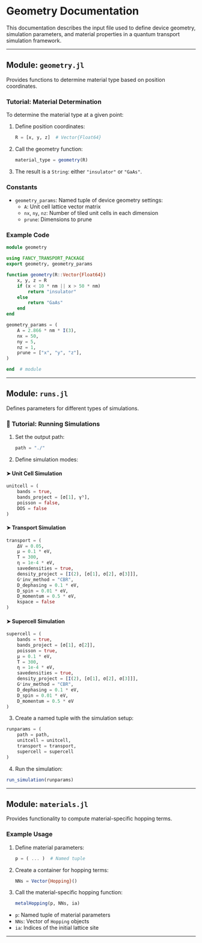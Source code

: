 # Geometry Documentation

This documentation describes the input file used to define device geometry, simulation parameters, and material properties in a quantum transport simulation framework.

---

## Module: `geometry.jl`

Provides functions to determine material type based on position coordinates.

### Tutorial: Material Determination

To determine the material type at a given point:

1. Define position coordinates:
   ```julia
   R = [x, y, z]  # Vector{Float64}
   ```

2. Call the geometry function:
   ```julia
   material_type = geometry(R)
   ```

3. The result is a `String`: either `"insulator"` or `"GaAs"`.

### Constants

- `geometry_params`: Named tuple of device geometry settings:
  - `A`: Unit cell lattice vector matrix
  - `nx`, `ny`, `nz`: Number of tiled unit cells in each dimension
  - `prune`: Dimensions to prune

### Example Code

```julia
module geometry

using FANCY_TRANSPORT_PACKAGE
export geometry, geometry_params

function geometry(R::Vector{Float64})
    x, y, z = R
    if (x < 10 * nm || x > 50 * nm)
        return "insulator"
    else
        return "GaAs"
    end
end

geometry_params = (
    A = 2.866 * nm * I(3),
    nx = 50,
    ny = 5,
    nz = 1,
    prune = ["x", "y", "z"],
)

end  # module
```

---

## Module: `runs.jl`

Defines parameters for different types of simulations.

### 🧪 Tutorial: Running Simulations

1. Set the output path:
   ```julia
   path = "./"
   ```

2. Define simulation modes:

#### ➤ Unit Cell Simulation
```julia
unitcell = (
    bands = true,
    bands_project = [σ[1], γ⁵],
    poisson = false,
    DOS = false
)
```

#### ➤ Transport Simulation
```julia
transport = (
    ΔV = 0.05,
    μ = 0.1 * eV,
    T = 300,
    η = 1e-4 * eV,
    savedensities = true,
    density_project = [I(2), [σ[1], σ[2], σ[3]]],
    Gʳinv_method = "CBR",
    D_dephasing = 0.1 * eV,
    D_spin = 0.01 * eV,
    D_momentum = 0.5 * eV,
    kspace = false
)
```

#### ➤ Supercell Simulation
```julia
supercell = (
    bands = true,
    bands_project = [σ[1], σ[2]],
    poisson = true,
    μ = 0.1 * eV,
    T = 300,
    η = 1e-4 * eV,
    savedensities = true,
    density_project = [I(2), [σ[1], σ[2], σ[3]]],
    Gʳinv_method = "CBR",
    D_dephasing = 0.1 * eV,
    D_spin = 0.01 * eV,
    D_momentum = 0.5 * eV
)
```

3. Create a named tuple with the simulation setup:
```julia
runparams = (
    path = path,
    unitcell = unitcell,
    transport = transport,
    supercell = supercell
)
```

4. Run the simulation:
```julia
run_simulation(runparams)
```

---

## Module: `materials.jl`

Provides functionality to compute material-specific hopping terms.

### Example Usage

1. Define material parameters:
   ```julia
   p = ( ... )  # Named tuple
   ```

2. Create a container for hopping terms:
   ```julia
   NNs = Vector{Hopping}()
   ```

3. Call the material-specific hopping function:
   ```julia
   metalHopping(p, NNs, ia)
   ```

- `p`: Named tuple of material parameters
- `NNs`: Vector of `Hopping` objects
- `ia`: Indices of the initial lattice site

---